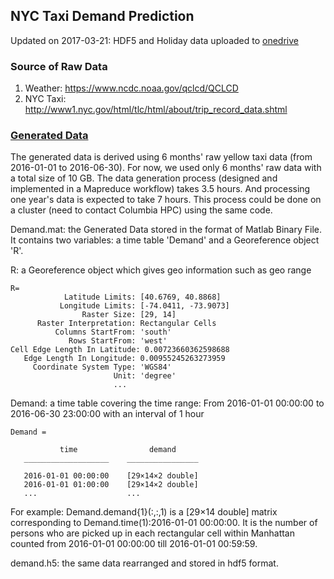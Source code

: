 ## NYC Taxi Demand Prediction

Updated on 2017-03-21: HDF5 and Holiday data uploaded to [onedrive](https://facilities-my.sharepoint.com/personal/lz2484_columbia_edu/_layouts/15/guestaccess.aspx?folderid=1e27ef8057af4432fbc2d940480dd482d&authkey=AYgG5cth5d2MJGG8LNFQ2qQ)

### Source of Raw Data

1. Weather: https://www.ncdc.noaa.gov/qclcd/QCLCD
2. NYC Taxi: http://www1.nyc.gov/html/tlc/html/about/trip_record_data.shtml

### [Generated Data](https://facilities-my.sharepoint.com/personal/lz2484_columbia_edu/_layouts/15/guestaccess.aspx?folderid=1e27ef8057af4432fbc2d940480dd482d&authkey=AYgG5cth5d2MJGG8LNFQ2qQ)

The generated data is derived using 6 months' raw yellow taxi data (from 2016-01-01 to 2016-06-30). For now, we used only 6 months' raw data with a total size of 10 GB. The data generation process (designed and implemented in a Mapreduce workflow) takes 3.5 hours. And processing one year's data is expected to take 7 hours. This process could be done on a cluster (need to contact Columbia HPC) using the same code.

Demand.mat: the Generated Data stored in the format of Matlab Binary File. It contains two variables: a time table 'Demand' and a Georeference object 'R'. 

R: a Georeference object which gives geo information such as geo range
 ```
 R=
             Latitude Limits: [40.6769, 40.8868]
            Longitude Limits: [-74.0411, -73.9073]
                 Raster Size: [29, 14]
       Raster Interpretation: Rectangular Cells
           Columns StartFrom: 'south'
              Rows StartFrom: 'west'
Cell Edge Length In Latitude: 0.00723660362598688
    Edge Length In Longitude: 0.00955245263273959
      Coordinate System Type: 'WGS84'
                        Unit: 'degree'
                        ...
 ```
 
Demand: a time table covering the time range: From 2016-01-01 00:00:00 to 2016-06-30 23:00:00 with an interval of 1 hour

 ```
 Demand = 

            time                demand     
    ___________________    ________________

    2016-01-01 00:00:00    [29×14×2 double]
    2016-01-01 01:00:00    [29×14×2 double]
    ...                    ...
 ```
 
For example: Demand.demand{1}(:,:,1) is a [29×14 double] matrix corresponding to Demand.time(1):2016-01-01 00:00:00. It is the number of persons who are picked up in each rectangular cell within Manhattan counted from 2016-01-01 00:00:00 till 2016-01-01 00:59:59.

demand.h5: the same data rearranged and stored in hdf5 format. 
  






